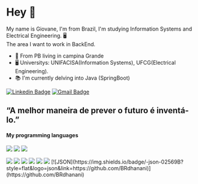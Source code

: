 # Hey 👋

My name is Giovane, I'm from Brazil, I'm studying Information Systems and Electrical Engineering.
 🖥️ <br />
The area I want to work in BackEnd.

- 📍 From PB living in campina Grande
- 🖥️ Universitys: UNIFACISA(Information Systems), UFCG(Electrical Engineering).
- 📚 I'm currently delving into Java (SpringBoot)

[![Linkedin Badge](https://img.shields.io/badge/-Maheus%20Marques-6633cc?style=flat-square&logo=Linkedin&logoColor=white&link=https://www.linkedin.com/in/matheus-marquesdev/)](https://www.linkedin.com/in/matheus-marquesdev/) [![Gmail Badge](https://img.shields.io/badge/-matheusmarquesaraujo53@gmail.com-6633cc?style=flat-square&logo=Gmail&logoColor=white&link=mailto:diego.schell.f@gmail.com)](mailto:matheusmarquesaraujo53@gmail.com)

**“A melhor maneira de prever o futuro é inventá-lo.”**
---
#### My programming languages
<img src="http://img.shields.io/badge/-Java-F89820?style=flat&logo=java&logoColor=white"> <img src="https://img.shields.io/badge/-C%20&%20C++-659ad2?style=flat&logo=c%2B%2B&logoColor=ffffff"> <img src="https://img.shields.io/badge/-Python-black?style=flat&logo=python&logoColor=white"> 

<img src="https://img.shields.io/badge/-MySQL-F29111?style=flat&logo=mysql&logoColor=FFFFFF">
<img src="https://img.shields.io/badge/-JavaScript-eed718?style=flat&logo=javascript&logoColor=ffffff">
<img src = "https://img.shields.io/badge/-HTML5-E34F26?style=flat&logo=html5&logoColor=white"> <img src = "https://img.shields.io/badge/-CSS3-1572B6?style=flat&logo=css3&logoColor=white">
<img src="http://img.shields.io/badge/-Git-F1502F?style=flat&logo=git&logoColor=FFFFFF">
<img src="http://img.shields.io/badge/-Github-000000?style=flat&logo=github&logoColor=FFFFFF">
[![JSON](https://img.shields.io/badge/-json-02569B?style=flat&logo=json&link=https://github.com/BRdhanani)](https://github.com/BRdhanani)





